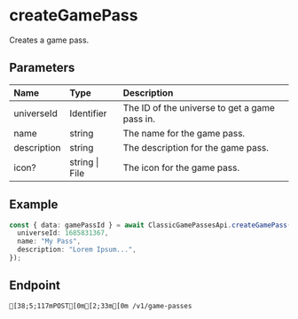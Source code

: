
# createGamePass
Creates a game pass.


## Parameters
| Name        | Type           | Description                                   |
| :---------- | :------------- | :-------------------------------------------- |
| universeId  | Identifier     | The ID of the universe to get a game pass in. |
| name        | string         | The name for the game pass.                   |
| description | string         | The description for the game pass.            |
| icon?       | string \| File | The icon for the game pass.                   |



## Example
```ts copy showLineNumbers
const { data: gamePassId } = await ClassicGamePassesApi.createGamePass({
  universeId: 1685831367,
  name: "My Pass",
  description: "Lorem Ipsum...",
}); 
```



## Endpoint
```ansi
[38;5;117mPOST[0m[2;33m[0m /v1/game-passes
```
  